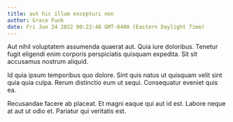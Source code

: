```yaml
---
title: aut hic illum excepturi non
author: Grace Funk
date: Fri Jun 24 2022 00:22:48 GMT-0400 (Eastern Daylight Time)
---
```

Aut nihil voluptatem assumenda quaerat aut. Quia iure doloribus. Tenetur fugit eligendi enim corporis perspiciatis quisquam expedita. Sit sit accusamus nostrum aliquid.

 Id quia ipsum temporibus quo dolore. Sint quis natus ut quisquam velit sint quia quia culpa. Rerum distinctio eum ut sequi. Consequatur eveniet quis ea.

 Recusandae facere ab placeat. Et magni eaque qui aut id est. Labore neque at aut ut odio et. Pariatur qui veritatis est.